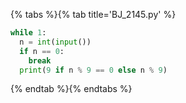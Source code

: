{% tabs %}{% tab title='BJ_2145.py' %}

```py
while 1:
  n = int(input())
  if n == 0:
    break
  print(9 if n % 9 == 0 else n % 9)
```

{% endtab %}{% endtabs %}
